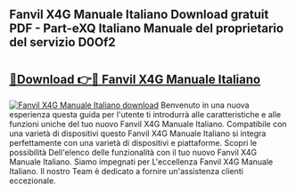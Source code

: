 ## Fanvil X4G Manuale Italiano Download gratuit PDF - Part-eXQ Italiano Manuale del proprietario del servizio D0Of2

# <h2><a href="http://df965n.blite.top/?on=Fanvil+X4G+Manuale+Italiano">🔗Download 👉🔴 Fanvil X4G Manuale Italiano</a></h2>

[![Fanvil X4G Manuale Italiano download](https://i.imgur.com/lujVjoI.png)](http://df965n.blite.top/?on=Fanvil+X4G+Manuale+Italiano)
Benvenuto in una nuova esperienza questa guida per l'utente ti introdurrà alle caratteristiche e alle funzioni uniche del tuo nuovo Fanvil X4G Manuale Italiano. Compatibile con una varietà di dispositivi questo Fanvil X4G Manuale Italiano si integra perfettamente con una varietà di dispositivi e piattaforme. Scopri le possibilità Dell'elenco delle funzionalità con il tuo nuovo Fanvil X4G Manuale Italiano. Siamo impegnati per L'eccellenza Fanvil X4G Manuale Italiano. Il nostro Team è dedicato a fornire un'assistenza clienti eccezionale.
